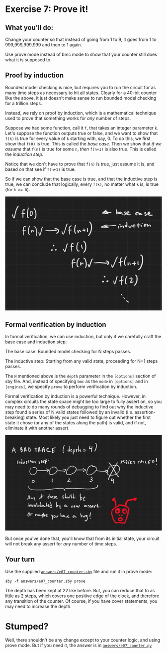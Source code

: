 # Exercise 7: Prove it!

## What you'll do:

Change your counter so that instead of going from 1 to 9, it goes from 1 to 999,999,999,999 and then to 1 again.

Use prove mode instead of bmc mode to show that your counter still does what it is supposed to.

## Proof by induction

Bounded model checking is nice, but requires you to run the circuit for as many time steps as necessary to hit all states. Clearly for a 40-bit counter like the above, it just doesn't make sense to run bounded model checking for a trillion steps.

Instead, we rely on proof by induction, which is a mathematical technique used to prove that something works for *any* number of steps.

Suppose we had some function, call it `f`, that takes an integer parameter `k`. Let's suppose the function outputs true or false, and we want to show that `f(k)` is true for every value of `k` starting with, say, 0. To do this, we first show that `f(0)` is true. This is called the *base case*. Then we show that *if we assume* that `f(n)` is true for some `n`, *then* `f(n+1)` is also true. This is called the *induction step*.

Notice that we don't have to prove that `f(n)` is true, just assume it is, and based on that see if `f(n+1)` is true.

So if we can show that the base case is true, and that the inductive step is true, we can conclude that logically, every `f(k)`, no matter what `k` is, is true (for `k >= 0`).

![Inductive reasoning](diagrams/induction_math.png)

## Formal verification by induction

In formal verification, we can use induction, but only if we carefully craft the base case and induction step:

The base case: Bounded model checking for N steps passes.

The inductive step: Starting from any valid state, proceeding for N+1 steps passes.

The `N` mentioned above is the `depth` parameter in the `[options]` section of sby file. And, instead of specifying `bmc` as the `mode` in `[options]` and in `[engines]`, we specify `prove` to perform verification by induction.

Formal verification by induction is a powerful technique. However, in complex circuits the state space might be too large to fully assert on, so you may need to do many rounds of debugging to find out why the inductive step found a series of N valid states followed by an invalid (i.e. assertion-breaking) state. Most likely you just need to figure out whether the first state it chose (or any of the states along the path) is valid, and if not, eliminate it with another assert.

![A bad induction trace](diagrams/fixing_induction.png)

But once you've done that, you'll know that from its initial state, your circuit will not break any assert for *any* number of time steps.

## Your turn

Use the supplied [`answers/e07_counter.sby`](answers/e07_counter.sby) file and run it in prove mode:

```
sby -f answers/e07_counter.sby prove
```

The depth has been kept at 22 like before. But, you can reduce that to as little as 2 steps, which covers one positive edge of the clock, and therefore any transition of the counter. Of course, if you have cover statements, you may need to increase the depth.

# Stumped?

Well, there shouldn't be any change except to your counter logic, and using prove mode. But if you need it, the answer is in [`answers/e07_counter.py`](answers/e07_counter.py)
